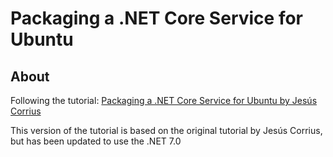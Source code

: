 # Packaging a .NET Core Service for Ubuntu


## About

Following the tutorial: [Packaging a .NET Core Service for Ubuntu by Jesús Corrius](https://medium.com/bluekiri/packaging-a-net-core-service-for-ubuntu-4f8e9202d1e5)



This version of the tutorial is based on the original tutorial by Jesús Corrius, but has been updated to use the .NET 7.0